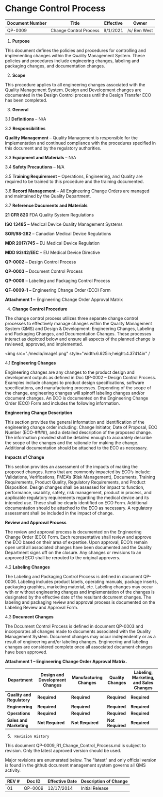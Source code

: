 
# Change Control Process


Document Number|Title|Effective|Owner
---------------|-------------------------------------|----|-----
QP-0009|Change Control Process|9/1/2021|/s/ Ben West

1.  **Purpose**

  This document defines the policies and procedures for controlling and
  implementing changes within the Quality Management System. These
  policies and procedures include engineering changes, labeling and
  packaging changes, and documentation changes.

2.  **Scope**

  This procedure applies to all engineering changes associated with the
  Quality Management System. Design and Development changes are
  documented in the Design Control process until the Design Transfer ECO
  has been completed.

3.  **General**

3.1  **Definitions** – N/A

3.2  **Responsibilities**

  **Quality Management** – Quality Management is responsible for the
  implementation and continued compliance with the procedures specified
  in this document and by the regulatory authorities.

3.3  **Equipment and Materials** – N/A

3.4  **Safety Precautions** – N/A

3.5  **Training Requirement** – Operations, Engineering, and Quality are
      required to be trained to this procedure and the training
      documented.

3.6  **Record Management** – All Engineering Change Orders are managed
      and maintained by the Quality Department.

3.7  **Reference Documents and Materials**

  **21 CFR 820** FDA Quality System Regulations
 
  **ISO 13485** – Medical Device Quality Management Systems
 
  **SOR/98-282** – Canadian Medical Device Regulations
 
  **MDR 2017/745** – EU Medical Device Regulation
 
  **MDD 93/42/EEC** – EU Medical Device Directive
 
  **QP-0002** – Design Control Process
 
  **QP-0003** – Document Control Process
 
  **QP-0006** – Labeling and Packaging Control Process
 
  **QF-0009-1** – Engineering Change Order (ECO) Form
 
  **Attachment 1 –** Engineering Change Order Approval Matrix

4.  **Change Control Procedure**

  The change control process utilizes three separate change control
  processes to effectively manage changes within the Quality Management
  System (QMS) and Design & Development: Engineering Changes, Labeling
  and Packaging Changes, and Documentation Changes. These processes
  interact as depicted below and ensure all aspects of the planned
  change is reviewed, approved, and implemented.
 
  <img src="./media/image1.png" style="width:6.625in;height:4.37414in" / 

4.1  **Engineering Changes**

  Engineering changes are any changes to the product design and
  development outputs as defined in Doc QP-0002 – Design Control
  Process. Examples include changes to product design specifications,
  software specifications, and manufacturing processes. Depending of the
  scope of the change, engineering changes will spinoff labeling changes
  and/or document changes. An ECO is documented on the Engineering
  Change Order (ECO) Form and includes the following information.
 
  **Engineering Change Description**
 
  This section provides the general information and identification of
  the engineering change order including: Change Initiator, Date of
  Proposal, ECO Number (ECO-\#\#\#\#), and a detailed description of the
  proposed change. The information provided shall be detailed enough to
  accurately describe the scope of the changes and the rationale for
  making the change. Additional documentation should be attached to the
  ECO as necessary.
 
  **Impacts of Change**
 
  This section provides an assessment of the impacts of making the
  proposed changes. Items that are commonly impacted by ECO’s include:
  Validations, Verifications, FMEA’s (Risk Management), Documents,
  Training Requirements, Product Quality, Regulatory Requirements, and
  Product Disposition. Design changes shall be assessed for impact to
  function, performance, usability, safety, risk management, product in
  process, and applicable regulatory requirements regarding the medical
  device and its intended use. These shall be clearly identified on ECO
  Form. Additional documentation should be attached to the ECO as
  necessary. A regulatory assessment shall be included in the impact of
  change.
 
  **Review and Approval Process**
 
  The review and approval process is documented on the Engineering
  Change Order (ECO) Form. Each representative shall review and approve
  the ECO based on their area of expertise. Upon approval, ECO’s remain
  open until all associated changes have been documented and the Quality
  Department signs off on the closure. Any changes or revisions to an
  approved ECO shall be rerouted to the original approvers.

4.2  **Labeling Changes**

  The Labeling and Packaging Control Process is defined in document
  QP-0006. Labeling includes product labels, operating manuals, package
  inserts, packaging graphics, marketing material, etc. Labeling changes
  may occur with or without engineering changes and implementation of
  the changes is designated by the effective date of the resultant
  document changes. The labeling and packaging review and approval
  process is documented on the Labeling Review and Approval Form.

4.3  **Document Changes**

  The Document Control Process is defined in document QP-0003 and
  incorporates all changes made to documents associated with the Quality
  Management System. Document changes may occur independently or as a
  result of engineering and/or labeling changes. Engineering and
  labeling changes are considered complete once all associated document
  changes have been approved.


**Attachment 1 – Engineering Change Order Approval Matrix.**

| **Department**             | **Design and Development Changes** | **Manufacturing Changes** | **Quality Changes** | **Labeling, Marketing, and Sales Changes** |
|----------------------------|------------------------------------|---------------------------|---------------------|--------------------------------------------|
| **Quality and Regulatory** | **Required**                       | **Required**              | **Required**        | **Required**                               |
| **Engineering**            | **Required**                       | **Required**              | **Required**        | **Required**                               |
| **Operations**             | **Required**                       | **Required**              | **Required**        | **Required**                               |
| **Sales and Marketing**    | **Not Required**                   | **Not Required**          | **Not Required**    | **Required**                               |



5.      Revision History

This document  QP-0009_R1_Change_Control_Process.md
is subject to revision. Only the latest approved version should be used.

Major revisions are enumerated below.
The "latest" and only official version is found in the github document management system governs all QMS activity.

REV #|Doc ID|Effective Date|Description of Change
-----|------|--------------|---------------------
01   | QP-0009|12/17/2014|Initial Release
